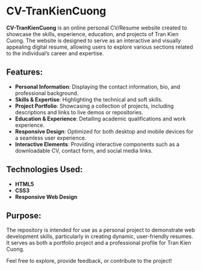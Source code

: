 # CV-TranKienCuong

**CV-TranKienCuong** is an online personal CV/Resume website created to showcase the skills, experience, education, and projects of Tran Kien Cuong. The website is designed to serve as an interactive and visually appealing digital resume, allowing users to explore various sections related to the individual’s career and expertise.

## Features:
- **Personal Information**: Displaying the contact information, bio, and professional background.
- **Skills & Expertise**: Highlighting the technical and soft skills.
- **Project Portfolio**: Showcasing a collection of projects, including descriptions and links to live demos or repositories.
- **Education & Experience**: Detailing academic qualifications and work experience.
- **Responsive Design**: Optimized for both desktop and mobile devices for a seamless user experience.
- **Interactive Elements**: Providing interactive components such as a downloadable CV, contact form, and social media links.

## Technologies Used:
- **HTML5**
- **CSS3**
- **Responsive Web Design**

## Purpose:
The repository is intended for use as a personal project to demonstrate web development skills, particularly in creating dynamic, user-friendly resumes. It serves as both a portfolio project and a professional profile for Tran Kien Cuong.

Feel free to explore, provide feedback, or contribute to the project!